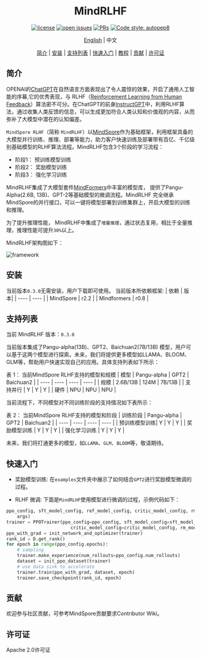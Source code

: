 <div align="center">

# MindRLHF

[![license](https://img.shields.io/github/license/mindspore-lab/mindrlhf.svg)](https://github.com/mindspore-lab/mindrlhf/blob/main/LICENSE.md)
[![open issues](https://img.shields.io/github/issues/mindspore-lab/mindrlhf)](https://github.com/mindspore-lab/mindrlhf/issues)
[![PRs](https://img.shields.io/badge/PRs-welcome-pink.svg)](https://github.com/mindspore-lab/mindrlhf/pulls)
[![Code style: autopep8](https://img.shields.io/badge/code_style-autopep8-blue)](https://github.com/hhatto/autopep8)

[English](README.md) | 中文

[简介](#简介) |
[安装](#安装) |
[支持列表](#支持列表) |
[快速入门](#快速入门) |
[教程](#教程) |
[贡献](#贡献) |
[许可证](#许可证)

</div>

## 简介

OPENAI的[ChatGPT](https://openai.com/blog/chatgpt)在自然语言方面表现出了令人震惊的效果，开启了通用人工智能的序幕,它的优秀表现，与 RLHF（[Reinforcement Learning from Human Feedback](https://openai.com/research/learning-from-human-preferences)）算法密不可分。在ChatGPT的前身[InstructGPT](https://openai.com/research/instruction-following)中，利用RLHF算法，通过收集人类反馈的信息，可以生成更加符合人类认知和价值观的内容，从而弥补了大模型中潜在的认知偏差。

`MindSpore RLHF`（简称 `MindRLHF`）以[MindSpore](https://gitee.com/mindspore/mindspore)作为基础框架，利用框架具备的大模型并行训练、推理、部署等能力，助力客户快速训练及部署带有百亿、千亿级别基础模型的RLHF算法流程。MindRLHF包含3个阶段的学习流程：
* 阶段1： 预训练模型训练
* 阶段2： 奖励模型训练
* 阶段3： 强化学习训练

MindRLHF集成了大模型套件[MindFormers](https://github.com/mindspore-lab/mindformers)中丰富的模型库， 提供了Pangu-Alpha(2.6B, 13B)、GPT-2等基础模型的微调流程。MindRLHF 完全继承MindSpore的并行接口，可以一键将模型部署到训练集群上，开启大模型的训练和推理。

为了提升推理性能， MindRLHF中集成了`增量推理`，通过状态复用，相比于全量推理，推理性能可提升`30%`以上。

MindRLHF架构图如下：

![framework](https://github.com/mindspore-lab/mindrlhf/blob/master/images/framework.jpg)

## 安装
当前版本`0.3.0`无需安装，用户下载即可使用。
当前版本所依赖框架:
|  依赖   | 版本|
|  ----   | ----        |
| MindSpore    | r2.2   |
| Mindformers | r0.8    |


## 支持列表

当前 MindRLHF 版本：`0.3.0`

当前版本集成了Pangu-alpha(13B)、GPT2、Baichuan2(7B/13B) 模型，用户可以基于这两个模型进行探索。未来，我们将提供更多模型如LLAMA、BLOOM、GLM等，帮助用户快速实现自己的应用。具体支持列表如下所示：

表 1： 当前MindSpore RLHF支持的模型和规模
|  模型   | Pangu-alpha |  GPT2   | Baichuan2 |
|  ----   | ----        |  ----   |  ----   |
| 规模    | 2.6B/13B    | 124M    | 7B/13B    |
| 支持并行 | Y          | Y       | Y       |
| 硬件    | NPU         | NPU     | NPU     |

当前流程下，不同模型对不同训练阶段的支持情况如下表所示：

表 2： 当前MindSpore RLHF支持的模型和阶段
|  训练阶段     | Pangu-alpha    |  GPT2   |  Baichuan2   |
|  ----        | ----           |  ----   |  ----   |
| 预训练模型训练| Y              | Y       | Y       |
| 奖励模型训练  | Y              | Y       | Y       |
| 强化学习训练  | Y              | Y       | Y       |

未来，我们将打通更多的模型，如`LLAMA`、`GLM`、`BLOOM`等，敬请期待。

## 快速入门

* 奖励模型训练: 在`examples`文件夹中展示了如何结合`GPT2`进行奖励模型微调的过程。

* RLHF 微调: 下面是`MindRLHF`使用模型进行微调的过程，示例代码如下：

```python
ppo_config, sft_model_config, ref_model_config, critic_model_config, rm_model_config = init_configs(
    args)
trainer = PPOTrainer(ppo_config=ppo_config, sft_model_config=sft_model_config, ref_model_config=ref_model_config,
                        critic_model_config=critic_model_config, rm_model_config=rm_model_config)
ppo_with_grad = init_network_and_optimizer(trainer)
rank_id = D.get_rank()
for epoch in range(ppo_config.epochs):
    # sampling
    trainer.make_experience(num_rollouts=ppo_config.num_rollouts)
    dataset = init_ppo_dataset(trainer)
    # use data sink to accelerate
    trainer.train(ppo_with_grad, dataset, epoch)
    trainer.save_checkpoint(rank_id, epoch)
```


## 贡献

欢迎参与社区贡献，可参考MindSpore贡献要求Contributor Wiki。

## 许可证

Apache 2.0许可证

